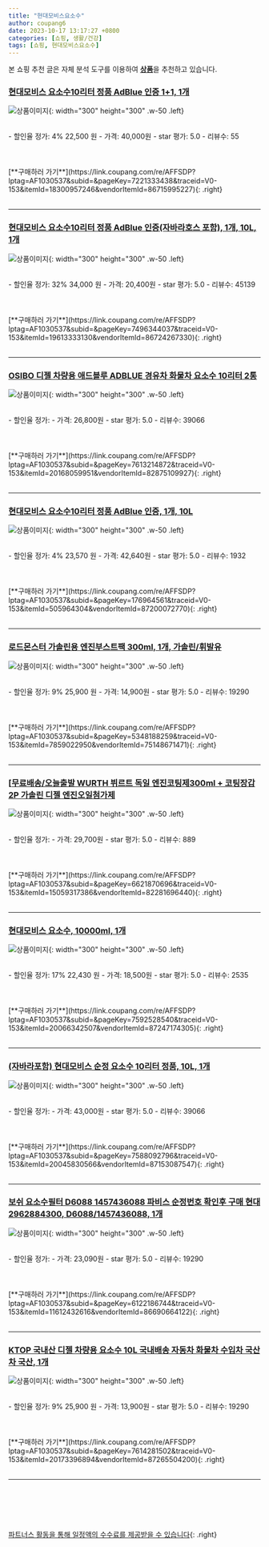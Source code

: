 ```yaml
---
title: "현대모비스요소수"
author: coupang6
date: 2023-10-17 13:17:27 +0800
categories: [쇼핑, 생활/건강]
tags: [쇼핑, 현대모비스요소수]
---
```


본 쇼핑 추천 글은 자체 분석 도구를 이용하여 [**상품**](https://link.coupang.com/a/bao1ui)을 추천하고 있습니다.

### [현대모비스 요소수10리터 정품 AdBlue 인증 1+1, 1개](https://link.coupang.com/re/AFFSDP?lptag=AF1030537&subid=&pageKey=7221333438&traceid=V0-153&itemId=18300957246&vendorItemId=86715995227)

![상품이미지](https://thumbnail9.coupangcdn.com/thumbnails/remote/230x230ex/image/vendor_inventory/2027/92428507acb4bda8032f8b2ec729de5143105aa8ffacf24addcee0988b2e.png){: width="300" height="300" .w-50 .left}


<br>
- 할인율 정가: 4%  22,500   원
- 가격: 40,000원
- star 평가: 5.0
- 리뷰수: 55
<br>
<br>
<br>
<br>
[**구매하러 가기**](https://link.coupang.com/re/AFFSDP?lptag=AF1030537&subid=&pageKey=7221333438&traceid=V0-153&itemId=18300957246&vendorItemId=86715995227){: .right}
<br>
<br>

---

### [현대모비스 요소수10리터 정품 AdBlue 인증(자바라호스 포함), 1개, 10L, 1개](https://link.coupang.com/re/AFFSDP?lptag=AF1030537&subid=&pageKey=7496344037&traceid=V0-153&itemId=19613333130&vendorItemId=86724267330)

![상품이미지](https://thumbnail8.coupangcdn.com/thumbnails/remote/230x230ex/image/vendor_inventory/4202/ae03b19e0001676bce56c8c2822044d3aee1f919baf23ec8b8b81e83cb0e.png){: width="300" height="300" .w-50 .left}


<br>
- 할인율 정가: 32%  34,000   원
- 가격: 20,400원
- star 평가: 5.0
- 리뷰수: 45139
<br>
<br>
<br>
<br>
[**구매하러 가기**](https://link.coupang.com/re/AFFSDP?lptag=AF1030537&subid=&pageKey=7496344037&traceid=V0-153&itemId=19613333130&vendorItemId=86724267330){: .right}
<br>
<br>

---

### [OSIBO 디젤 차량용 애드블루 ADBLUE 경유차 화물차 요소수 10리터 2통](https://link.coupang.com/re/AFFSDP?lptag=AF1030537&subid=&pageKey=7613214872&traceid=V0-153&itemId=20168059951&vendorItemId=82875109927)

![상품이미지](https://thumbnail8.coupangcdn.com/thumbnails/remote/230x230ex/image/vendor_inventory/53bf/8fdb5314e8358b687669b4ef6fcdba87b9bad31688fc4a20d44a2b92826d.jpg){: width="300" height="300" .w-50 .left}


<br>
- 할인율 정가: 
- 가격: 26,800원
- star 평가: 5.0
- 리뷰수: 39066
<br>
<br>
<br>
<br>
[**구매하러 가기**](https://link.coupang.com/re/AFFSDP?lptag=AF1030537&subid=&pageKey=7613214872&traceid=V0-153&itemId=20168059951&vendorItemId=82875109927){: .right}
<br>
<br>

---

### [현대모비스 요소수10리터 정품 AdBlue 인증, 1개, 10L](https://link.coupang.com/re/AFFSDP?lptag=AF1030537&subid=&pageKey=176964561&traceid=V0-153&itemId=505964304&vendorItemId=87200072770)

![상품이미지](https://thumbnail7.coupangcdn.com/thumbnails/remote/230x230ex/image/vendor_inventory/567c/9bca9390b6e7088bc652a686c2e05372f9e82ee11451a221f052b8de99cb.jpg){: width="300" height="300" .w-50 .left}


<br>
- 할인율 정가: 4%  23,570   원
- 가격: 42,640원
- star 평가: 5.0
- 리뷰수: 1932
<br>
<br>
<br>
<br>
[**구매하러 가기**](https://link.coupang.com/re/AFFSDP?lptag=AF1030537&subid=&pageKey=176964561&traceid=V0-153&itemId=505964304&vendorItemId=87200072770){: .right}
<br>
<br>

---

### [로드몬스터 가솔린용 엔진부스트팩 300ml, 1개, 가솔린/휘발유](https://link.coupang.com/re/AFFSDP?lptag=AF1030537&subid=&pageKey=5348188259&traceid=V0-153&itemId=7859022950&vendorItemId=75148671471)

![상품이미지](https://thumbnail8.coupangcdn.com/thumbnails/remote/230x230ex/image/rs_quotation_api/pjiwfagk/356ab495ea634f9a8dc385f03f656921.jpg){: width="300" height="300" .w-50 .left}


<br>
- 할인율 정가: 9%  25,900   원
- 가격: 14,900원
- star 평가: 5.0
- 리뷰수: 19290
<br>
<br>
<br>
<br>
[**구매하러 가기**](https://link.coupang.com/re/AFFSDP?lptag=AF1030537&subid=&pageKey=5348188259&traceid=V0-153&itemId=7859022950&vendorItemId=75148671471){: .right}
<br>
<br>

---

### [[무료배송/오늘출발 WURTH 뷔르트 독일 엔진코팅제300ml + 코팅장갑2P 가솔린 디젤 엔진오일첨가제](https://link.coupang.com/re/AFFSDP?lptag=AF1030537&subid=&pageKey=6621870696&traceid=V0-153&itemId=15059317386&vendorItemId=82281696440)

![상품이미지](https://thumbnail10.coupangcdn.com/thumbnails/remote/230x230ex/image/vendor_inventory/04fe/14590646521129698a2c526f8a71c4538fd8b4e69d9306a03aef4cc90db1.jpg){: width="300" height="300" .w-50 .left}


<br>
- 할인율 정가: 
- 가격: 29,700원
- star 평가: 5.0
- 리뷰수: 889
<br>
<br>
<br>
<br>
[**구매하러 가기**](https://link.coupang.com/re/AFFSDP?lptag=AF1030537&subid=&pageKey=6621870696&traceid=V0-153&itemId=15059317386&vendorItemId=82281696440){: .right}
<br>
<br>

---

### [현대모비스 요소수, 10000ml, 1개](https://link.coupang.com/re/AFFSDP?lptag=AF1030537&subid=&pageKey=7592528540&traceid=V0-153&itemId=20066342507&vendorItemId=87247174305)

![상품이미지](https://thumbnail8.coupangcdn.com/thumbnails/remote/230x230ex/image/vendor_inventory/2c84/69baea0c9b7566cbe7bd084f9070a67477b5c2821f40316d6c1f2ed64466.jpg){: width="300" height="300" .w-50 .left}


<br>
- 할인율 정가: 17%  22,430   원
- 가격: 18,500원
- star 평가: 5.0
- 리뷰수: 2535
<br>
<br>
<br>
<br>
[**구매하러 가기**](https://link.coupang.com/re/AFFSDP?lptag=AF1030537&subid=&pageKey=7592528540&traceid=V0-153&itemId=20066342507&vendorItemId=87247174305){: .right}
<br>
<br>

---

### [(자바라포함) 현대모비스 순정 요소수 10리터 정품, 10L, 1개](https://link.coupang.com/re/AFFSDP?lptag=AF1030537&subid=&pageKey=7588092796&traceid=V0-153&itemId=20045830566&vendorItemId=87153087547)

![상품이미지](https://thumbnail10.coupangcdn.com/thumbnails/remote/230x230ex/image/vendor_inventory/b217/8f18a508f21eb8252dd2287629a239767b033177816acc29220589550bc9.jpg){: width="300" height="300" .w-50 .left}


<br>
- 할인율 정가: 
- 가격: 43,000원
- star 평가: 5.0
- 리뷰수: 39066
<br>
<br>
<br>
<br>
[**구매하러 가기**](https://link.coupang.com/re/AFFSDP?lptag=AF1030537&subid=&pageKey=7588092796&traceid=V0-153&itemId=20045830566&vendorItemId=87153087547){: .right}
<br>
<br>

---

### [보쉬 요소수필터 D6088 1457436088 파비스 순정번호 확인후 구매 현대 2962884300, D6088/1457436088, 1개](https://link.coupang.com/re/AFFSDP?lptag=AF1030537&subid=&pageKey=6122186744&traceid=V0-153&itemId=11612432616&vendorItemId=86690664122)

![상품이미지](https://thumbnail8.coupangcdn.com/thumbnails/remote/230x230ex/image/vendor_inventory/f931/970b4ff041124a2737d5d5724bc3f9a877bf5c0e3b8938e8bd48e0711429.jpg){: width="300" height="300" .w-50 .left}


<br>
- 할인율 정가: 
- 가격: 23,090원
- star 평가: 5.0
- 리뷰수: 19290
<br>
<br>
<br>
<br>
[**구매하러 가기**](https://link.coupang.com/re/AFFSDP?lptag=AF1030537&subid=&pageKey=6122186744&traceid=V0-153&itemId=11612432616&vendorItemId=86690664122){: .right}
<br>
<br>

---

### [KTOP 국내산 디젤 차량용 요소수 10L 국내배송 자동차 화물차 수입차 국산차 국산, 1개](https://link.coupang.com/re/AFFSDP?lptag=AF1030537&subid=&pageKey=7614281502&traceid=V0-153&itemId=20173396894&vendorItemId=87265504200)

![상품이미지](https://thumbnail6.coupangcdn.com/thumbnails/remote/230x230ex/image/vendor_inventory/c0c2/3dc9fe9157cfc27d268c97728018057734da010a07580a84b56eef2c4cc7.jpg){: width="300" height="300" .w-50 .left}


<br>
- 할인율 정가: 9%  25,900   원
- 가격: 13,900원
- star 평가: 5.0
- 리뷰수: 19290
<br>
<br>
<br>
<br>
[**구매하러 가기**](https://link.coupang.com/re/AFFSDP?lptag=AF1030537&subid=&pageKey=7614281502&traceid=V0-153&itemId=20173396894&vendorItemId=87265504200){: .right}
<br>
<br>

---
<br><br><br><br><br> [파트너스 활동을 통해 일정액의 수수료를 제공받을 수 있습니다](https://link.coupang.com/a/bao1ui){: .right}